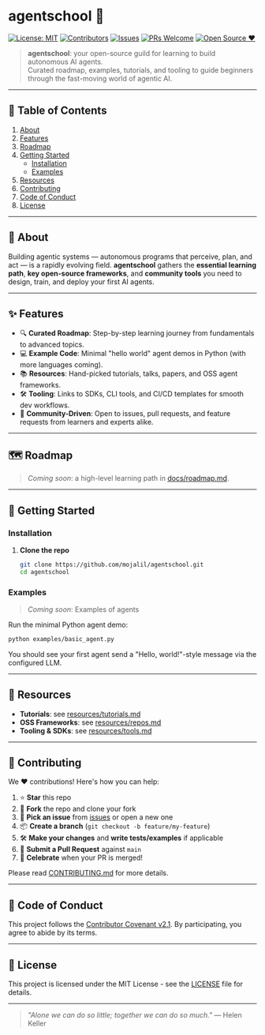 # agentschool 🚀

[![License: MIT](https://img.shields.io/badge/License-MIT-yellow.svg)](https://opensource.org/licenses/MIT)
[![Contributors](https://img.shields.io/github/contributors/mojalil/agentschool)](https://github.com/mojalil/agentschool/graphs/contributors)
[![Issues](https://img.shields.io/github/issues/mojalil/agentschool)](https://github.com/mojalil/agentschool/issues)
[![PRs Welcome](https://img.shields.io/badge/PRs-welcome-brightgreen.svg)](#contributing)
[![Open Source ❤️](https://img.shields.io/badge/open%20source-friendly-blue.svg)](#)

> **agentschool**: your open-source guild for learning to build autonomous AI agents.  
> Curated roadmap, examples, tutorials, and tooling to guide beginners through the fast-moving world of agentic AI.

---

## 📖 Table of Contents

1. [About](#about)  
2. [Features](#features)  
3. [Roadmap](#roadmap)  
4. [Getting Started](#getting-started)  
   - [Installation](#installation)  
   - [Examples](#examples)  
5. [Resources](#resources)  
6. [Contributing](#contributing)  
7. [Code of Conduct](#code-of-conduct)  
8. [License](#license)  

---

## 🤔 About

Building agentic systems — autonomous programs that perceive, plan, and act — is a rapidly evolving field. **agentschool** gathers the **essential learning path**, **key open-source frameworks**, and **community tools** you need to design, train, and deploy your first AI agents.

---

## ✨ Features

- 🔍 **Curated Roadmap**: Step-by-step learning journey from fundamentals to advanced topics.  
- 💻 **Example Code**: Minimal "hello world" agent demos in Python (with more languages coming).  
- 📚 **Resources**: Hand-picked tutorials, talks, papers, and OSS agent frameworks.  
- 🛠️ **Tooling**: Links to SDKs, CLI tools, and CI/CD templates for smooth dev workflows.  
- 🤝 **Community-Driven**: Open to issues, pull requests, and feature requests from learners and experts alike.

---

## 🗺️ Roadmap

> _Coming soon_: a high-level learning path in [docs/roadmap.md](docs/roadmap.md).

---

## 🚀 Getting Started

### Installation

1. **Clone the repo**  
   ```bash
   git clone https://github.com/mojalil/agentschool.git
   cd agentschool
   ```

### Examples

> _Coming soon_: Examples of agents

Run the minimal Python agent demo:

```bash
python examples/basic_agent.py
```

You should see your first agent send a "Hello, world!"-style message via the configured LLM.

---

## 📖 Resources

* **Tutorials**: see [resources/tutorials.md](resources/tutorials.md)
* **OSS Frameworks**: see [resources/repos.md](resources/repos.md)
* **Tooling & SDKs**: see [resources/tools.md](resources/tools.md)

---

## 🤝 Contributing

We ❤️ contributions! Here's how you can help:

1. ⭐️ **Star** this repo
2. 🍴 **Fork** the repo and clone your fork
3. 📝 **Pick an issue** from [issues](https://github.com/mojalil/agentschool/issues) or open a new one
4. 📦 **Create a branch** (`git checkout -b feature/my-feature`)
5. 🛠️ **Make your changes** and **write tests/examples** if applicable
6. 🔄 **Submit a Pull Request** against `main`
7. 🎉 **Celebrate** when your PR is merged!

Please read [CONTRIBUTING.md](CONTRIBUTING.md) for more details.

---

## 📜 Code of Conduct

This project follows the [Contributor Covenant v2.1](CODE_OF_CONDUCT.md). By participating, you agree to abide by its terms.

---

## 📄 License

This project is licensed under the MIT License - see the [LICENSE](LICENSE) file for details.

---

> *"Alone we can do so little; together we can do so much."*
> — Helen Keller


